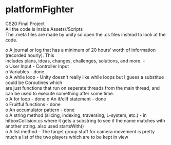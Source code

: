 # platformFighter
CS20 Final Project  
All the code is inside Assets//Scripts  
The .meta files are made by unity so open the .cs files instead to look at the code.  


o A journal or log that has a minimum of 20 hours’ worth of information (recorded hourly). This  
includes plans, ideas, changes, challenges, solutions, and more. -  
o User Input - Controller Input  
o Variables - done  
o A while loop - Unity doesn't really like while loops but I guess a substitue could be Coroutines which  
are just functions that run on seperate threads from the main thread, and can be used to execute something after some time.  
o A for loop - done
o An if/elif statement - done    
o Fruitful functions - done   
o An accumulator pattern - done   
o A string method (slicing, indexing, traversing, L-system, etc.) - in hitboxCollision.cs where it gets a substring to see if the name matches with another string. also used startsWith()  
o A list method - The target group stuff for camera movement is pretty much a list of the two players which are to be kept in view  
